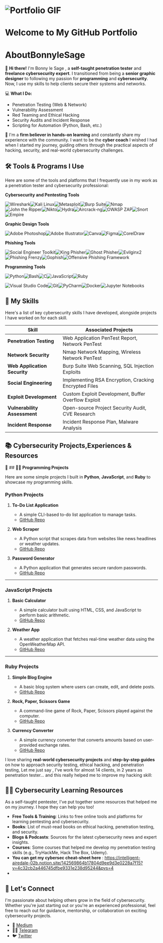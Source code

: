 # ![Portfolio GIF](https://repository-images.githubusercontent.com/895947964/6a4e2988-6d06-4258-a933-189c7be4f6d8)

# Welcome to My GitHub Portfolio







# AboutBonnyleSage
👋 **Hi there!** I'm Bonny le Sage , a **self-taught penetration tester** and **freelance cybersecurity expert**. I transitioned from being a **senior graphic designer** to following my passion for **programming** and **cybersecurity**. Now, I use my skills to help clients secure their systems and networks.

💻 **What I Do:**
- Penetration Testing (Web & Network)
- Vulnerability Assessment
- Red Teaming and Ethical Hacking
- Security Audits and Incident Response
- Scripting for Automation (Python, Bash, etc.)

🌱 I'm a **firm believer in hands-on learning** and constantly share my experience with the community. I want to be the **cyber coach** I wished I had when I started my journey, guiding others through the practical aspects of hacking, security, and real-world cybersecurity challenges.

## 🛠️ **Tools & Programs** I Use

Here are some of the tools and platforms that I frequently use in my work as a penetration tester and cybersecurity professional:

 **Cybersecurity and Pentesting Tools**
 
<img src="https://img.shields.io/badge/-Wireshark-1679A7?&style=for-the-badge&logo=Wireshark&logoColor=white" alt="Wireshark" style="max-width: 100%;"><img src="https://img.shields.io/badge/-Kali_Linux-557C94?&style=for-the-badge&logo=Kali-Linux&logoColor=white" alt="Kali Linux" style="max-width: 100%;"><img src="https://img.shields.io/badge/-Metasploit-9F0F0F?&style=for-the-badge&logo=Metasploit&logoColor=white" alt="Metasploit" style="max-width: 100%;"><img src="https://img.shields.io/badge/-Burp_Suite-F16C0D?&style=for-the-badge&logo=Burp-Suite&logoColor=white" alt="Burp Suite" style="max-width: 100%;"><img src="https://img.shields.io/badge/-Nmap-000000?&style=for-the-badge&logo=Nmap&logoColor=white" alt="Nmap" style="max-width: 100%;"><img src="https://img.shields.io/badge/-John_the_Ripper-000000?&style=for-the-badge&logo=John-the-Ripper&logoColor=white" alt="John the Ripper" style="max-width: 100%;"><img src="https://img.shields.io/badge/-Nikto-000000?&style=for-the-badge&logo=Nikto&logoColor=white" alt="Nikto" style="max-width: 100%;"><img src="https://img.shields.io/badge/-Hydra-8C1E1E?&style=for-the-badge&logo=Hydra&logoColor=white" alt="Hydra" style="max-width: 100%;"><img src="https://img.shields.io/badge/-Aircrack_ng-009C89?&style=for-the-badge&logo=Aircrack-ng&logoColor=white" alt="Aircrack-ng" style="max-width: 100%;"><img src="https://img.shields.io/badge/-OWASP_ZAP-F57C00?&style=for-the-badge&logo=OWASP-ZAP&logoColor=white" alt="OWASP ZAP" style="max-width: 100%;"><img src="https://img.shields.io/badge/-Snort-72A3D7?&style=for-the-badge&logo=Snort&logoColor=white" alt="Snort" style="max-width: 100%;"><img src="https://img.shields.io/badge/-Empire-121D2D?&style=for-the-badge&logo=Empire&logoColor=white" alt="Empire" style="max-width: 100%;">

**Graphic Design Tools**

<img src="https://img.shields.io/badge/-Adobe_Photoshop-31A8FF?&style=for-the-badge&logo=Adobe-Photoshop&logoColor=white" alt="Adobe Photoshop" style="max-width: 100%;"><img src="https://img.shields.io/badge/-Adobe_Illustrator-FF9A00?&style=for-the-badge&logo=Adobe-Illustrator&logoColor=white" alt="Adobe Illustrator" style="max-width: 100%;"><img src="https://img.shields.io/badge/-Canva-00C4CC?&style=for-the-badge&logo=Canva&logoColor=white" alt="Canva" style="max-width: 100%;"><img src="https://img.shields.io/badge/-Figma-F24E1E?&style=for-the-badge&logo=Figma&logoColor=white" alt="Figma" style="max-width: 100%;"><img src="https://img.shields.io/badge/-CorelDraw-FF6A00?&style=for-the-badge&logo=CorelDraw&logoColor=white" alt="CorelDraw" style="max-width: 100%;">

**Phishing Tools**

<img src="https://img.shields.io/badge/-Social_Engineer_Toolkit-5D5D5D?&style=for-the-badge&logo=Social-Engineer-Toolkit&logoColor=white" alt="Social Engineer Toolkit" style="max-width: 100%;"><img src="https://img.shields.io/badge/-King_Phisher-000000?&style=for-the-badge&logo=King-Phisher&logoColor=white" alt="King Phisher" style="max-width: 100%;"><img src="https://img.shields.io/badge/-Ghost_Phisher-FF5733?&style=for-the-badge&logo=Ghost-Phisher&logoColor=white" alt="Ghost Phisher" style="max-width: 100%;"><img src="https://img.shields.io/badge/-Evilginx2-003366?&style=for-the-badge&logo=Evilginx&logoColor=white" alt="Evilginx2" style="max-width: 100%;"><img src="https://img.shields.io/badge/-Phishing_Frenzy-1C1C1C?&style=for-the-badge&logo=Phishing-Frenzy&logoColor=white" alt="Phishing Frenzy" style="max-width: 100%;"><img src="https://img.shields.io/badge/-Gophish-0067D3?&style=for-the-badge&logo=Gophish&logoColor=white" alt="Gophish" style="max-width: 100%;"><img src="https://img.shields.io/badge/-The_Offensive_Phishing_Framework-171717?&style=for-the-badge&logo=Offensive-Phishing-Framework&logoColor=white" alt="Offensive Phishing Framework" style="max-width: 100%;">

**Programming Tools**

<img src="https://img.shields.io/badge/-Python-3776AB?&style=for-the-badge&logo=Python&logoColor=white" alt="Python" style="max-width: 100%;"><img src="https://img.shields.io/badge/-Bash-4EAA25?&style=for-the-badge&logo=GNU-Bash&logoColor=white" alt="Bash" style="max-width: 100%;"><img src="https://img.shields.io/badge/-C-00599C?&style=for-the-badge&logo=C&logoColor=white" alt="C" style="max-width: 100%;"><img src="https://img.shields.io/badge/-JavaScript-F7DF1E?&style=for-the-badge&logo=JavaScript&logoColor=white" alt="JavaScript" style="max-width: 100%;"><img src="https://img.shields.io/badge/-Ruby-CC342D?&style=for-the-badge&logo=Ruby&logoColor=white" alt="Ruby" style="max-width: 100%;">

<img src="https://img.shields.io/badge/-Visual_Studio_Code-0078D4?&style=for-the-badge&logo=Visual-Studio-Code&logoColor=white" alt="Visual Studio Code" style="max-width: 100%;"><img src="https://img.shields.io/badge/-Git-F1502F?&style=for-the-badge&logo=Git&logoColor=white" alt="Git" style="max-width: 100%;"><img src="https://img.shields.io/badge/-PyCharm-000000?&style=for-the-badge&logo=PyCharm&logoColor=white" alt="PyCharm" style="max-width: 100%;"><img src="https://img.shields.io/badge/-Docker-2496ED?&style=for-the-badge&logo=Docker&logoColor=white" alt="Docker" style="max-width: 100%;"><img src="https://img.shields.io/badge/-Jupyter_Notebooks-F37626?&style=for-the-badge&logo=Jupyter&logoColor=white" alt="Jupyter Notebooks" style="max-width: 100%;">


## 🧠 **My Skills**

Here's a list of key cybersecurity skills I have developed, alongside projects I have worked on for each skill.

| **Skill**                          | **Associated Projects**                               |
|-------------------------------------|-------------------------------------------------------|
| **Penetration Testing**             | Web Application PenTest Report, Network PenTest       |
| **Network Security**                | Nmap Network Mapping, Wireless Network PenTest        |
| **Web Application Security**       | Burp Suite Web Scanning, SQL Injection Exploits       |
| **Social Engineering**              | Implementing RSA Encryption, Cracking Encrypted Files |
| **Exploit Development**             | Custom Exploit Development, Buffer Overflow Exploit   |
| **Vulnerability Assessment**        | Open-source Project Security Audit, CVE Research     |
| **Incident Response**               | Incident Response Plan, Malware Analysis 

## 📚 **Cybersecurity Projects,Experiences & Resources**


📘 ## 🧑‍💻 **Programming Projects**

Here are some simple projects I built in **Python**, **JavaScript**, and **Ruby** to showcase my programming skills.

### **Python Projects**
1. **To-Do List Application**
   - A simple CLI-based to-do list application to manage tasks.
   - [GitHub Repo](https://github.com/yourusername/to-do-list)
   
2. **Web Scraper**
   - A Python script that scrapes data from websites like news headlines or weather updates.
   - [GitHub Repo](https://github.com/yourusername/web-scraper)
   
3. **Password Generator**
   - A Python application that generates secure random passwords.
   - [GitHub Repo](https://github.com/yourusername/password-generator)
---
### **JavaScript Projects**
1. **Basic Calculator**
   - A simple calculator built using HTML, CSS, and JavaScript to perform basic arithmetic.
   - [GitHub Repo](https://github.com/yourusername/javascript-calculator)
   
2. **Weather App**
   - A weather application that fetches real-time weather data using the OpenWeatherMap API.
   - [GitHub Repo](https://github.com/yourusername/weather-app)
---
### **Ruby Projects**
1. **Simple Blog Engine**
   - A basic blog system where users can create, edit, and delete posts.
   - [GitHub Repo](https://github.com/yourusername/ruby-blog-engine)

2. **Rock, Paper, Scissors Game**
   - A command-line game of Rock, Paper, Scissors played against the computer.
   - [GitHub Repo](https://github.com/yourusername/ruby-rock-paper-scissors)

3. **Currency Converter**
   - A simple currency converter that converts amounts based on user-provided exchange rates.
   - [GitHub Repo](https://github.com/yourusername/currency-converter)

I love sharing **real-world cybersecurity projects** and **step-by-step guides** on how to approach security testing, ethical hacking, and penetration testing,  Let  me  just  say  , I've  work  for  almost 14 clients,  in  2 years as  penetration  tester...  and  this  really  helped  me  to  improve  my  hacking  skill:

## 🧑‍🏫 **Cybersecurity Learning Resources**

As a self-taught pentester, I've put together some resources that helped me on my journey. I hope they can help you too!

- **Free Tools & Training**: Links to free online tools and platforms for learning pentesting and cybersecurity.
- **Books**: List of must-read books on ethical hacking, penetration testing, and security.
- **Blogs & Podcasts**: Sources for the latest cybersecurity news and expert insights.
- **Courses**: Some courses that helped me develop my penetration testing skills (e.g., TryHackMe, Hack The Box, Udemy).
- **You can get my cybersec cheat-sheet here** : https://intelligent-airedale-02b.notion.site/142569864b17804d9ee9d3e0228a7f15?v=4c32cb2a446745dfbe9331e238d95244&pvs=4
- 

## 💬 **Let's Connect**

I'm passionate about helping others grow in the field of cybersecurity. Whether you're just starting out or you're an experienced professional, feel free to reach out for guidance, mentorship, or collaboration on exciting cybersecurity projects.

- 💼 [Medium](https://medium.com/@bonnylesage44)
- 📧🔭 [Telegram](@france205)
- 🐦 [Twitter](https://x.com/@bonny_lesage)


